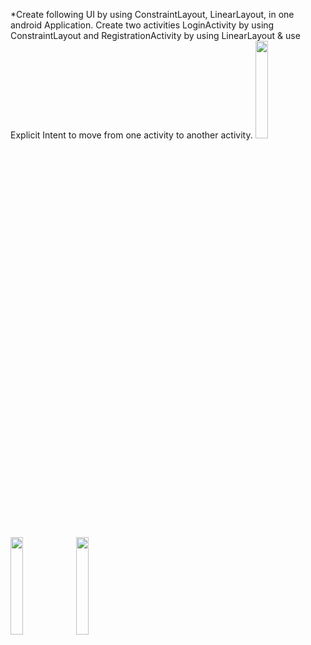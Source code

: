 *Create following UI by using ConstraintLayout, LinearLayout, in one android Application. Create two activities LoginActivity by using ConstraintLayout and RegistrationActivity by using LinearLayout & use Explicit Intent to move from one activity to another activity.
<img src="https://github.com/vedant15708/MAD_practical4_21012011059/assets/98215447/8638b051-f824-4403-8f3b-73741802a0d0" width=20% height=20%>

<img src="https://github.com/vedant15708/MAD_practical4_21012011059/assets/98215447/09b56826-46fe-4c2d-bc78-ca66a1dfb5a4" width=20% height=20%>

<img src="https://github.com/vedant15708/MAD_practical4_21012011059/assets/98215447/bf5c2b3e-afb6-4fb2-a432-a310b42fd31e" width=20% height=20%>

